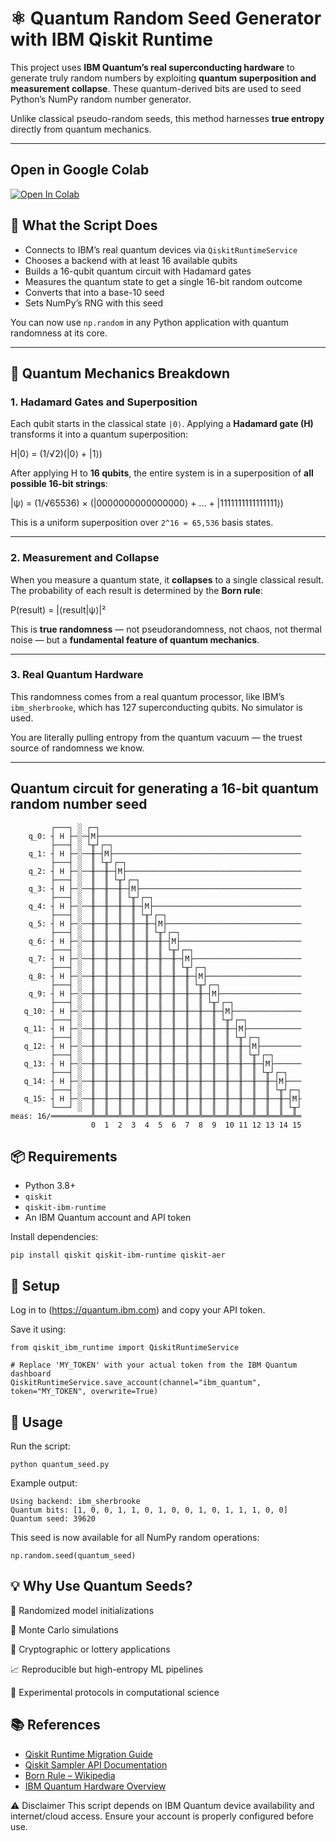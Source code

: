 # ⚛️ Quantum Random Seed Generator with IBM Qiskit Runtime

This project uses **IBM Quantum’s real superconducting hardware** to generate truly random numbers by exploiting **quantum superposition and measurement collapse**. These quantum-derived bits are used to seed Python’s NumPy random number generator.

Unlike classical pseudo-random seeds, this method harnesses **true entropy** directly from quantum mechanics.

---

## Open in Google Colab
[![Open In Colab](https://colab.research.google.com/assets/colab-badge.svg)](
https://colab.research.google.com/github/jahaltom/Quantum-Computing/blob/main/QRNG/IBM/IBM_QRNG.ipynb
)


## 🚀 What the Script Does

- Connects to IBM’s real quantum devices via `QiskitRuntimeService`
- Chooses a backend with at least 16 available qubits
- Builds a 16-qubit quantum circuit with Hadamard gates
- Measures the quantum state to get a single 16-bit random outcome
- Converts that into a base-10 seed
- Sets NumPy’s RNG with this seed

You can now use `np.random` in any Python application with quantum randomness at its core.

---

## 🧠 Quantum Mechanics Breakdown

### 1. Hadamard Gates and Superposition

Each qubit starts in the classical state `|0⟩`. Applying a **Hadamard gate (H)** transforms it into a quantum superposition:

H|0⟩ = (1/√2)(|0⟩ + |1⟩)



After applying H to **16 qubits**, the entire system is in a superposition of **all possible 16-bit strings**:

|ψ⟩ = (1/√65536) × (|0000000000000000⟩ + ... + |1111111111111111⟩)



This is a uniform superposition over `2^16 = 65,536` basis states.

---

### 2. Measurement and Collapse

When you measure a quantum state, it **collapses** to a single classical result. The probability of each result is determined by the **Born rule**:

P(result) = |⟨result|ψ⟩|²



This is **true randomness** — not pseudorandomness, not chaos, not thermal noise — but a **fundamental feature of quantum mechanics**.

---

### 3. Real Quantum Hardware

This randomness comes from a real quantum processor, like IBM’s `ibm_sherbrooke`, which has 127 superconducting qubits. No simulator is used.

You are literally pulling entropy from the quantum vacuum — the truest source of randomness we know.

---
## Quantum circuit for generating a 16-bit quantum random number seed
```
         ┌───┐ ░ ┌─┐                                             
    q_0: ┤ H ├─░─┤M├─────────────────────────────────────────────
         ├───┤ ░ └╥┘┌─┐                                          
    q_1: ┤ H ├─░──╫─┤M├──────────────────────────────────────────
         ├───┤ ░  ║ └╥┘┌─┐                                       
    q_2: ┤ H ├─░──╫──╫─┤M├───────────────────────────────────────
         ├───┤ ░  ║  ║ └╥┘┌─┐                                    
    q_3: ┤ H ├─░──╫──╫──╫─┤M├────────────────────────────────────
         ├───┤ ░  ║  ║  ║ └╥┘┌─┐                                 
    q_4: ┤ H ├─░──╫──╫──╫──╫─┤M├─────────────────────────────────
         ├───┤ ░  ║  ║  ║  ║ └╥┘┌─┐                              
    q_5: ┤ H ├─░──╫──╫──╫──╫──╫─┤M├──────────────────────────────
         ├───┤ ░  ║  ║  ║  ║  ║ └╥┘┌─┐                           
    q_6: ┤ H ├─░──╫──╫──╫──╫──╫──╫─┤M├───────────────────────────
         ├───┤ ░  ║  ║  ║  ║  ║  ║ └╥┘┌─┐                        
    q_7: ┤ H ├─░──╫──╫──╫──╫──╫──╫──╫─┤M├────────────────────────
         ├───┤ ░  ║  ║  ║  ║  ║  ║  ║ └╥┘┌─┐                     
    q_8: ┤ H ├─░──╫──╫──╫──╫──╫──╫──╫──╫─┤M├─────────────────────
         ├───┤ ░  ║  ║  ║  ║  ║  ║  ║  ║ └╥┘┌─┐                  
    q_9: ┤ H ├─░──╫──╫──╫──╫──╫──╫──╫──╫──╫─┤M├──────────────────
         ├───┤ ░  ║  ║  ║  ║  ║  ║  ║  ║  ║ └╥┘┌─┐               
   q_10: ┤ H ├─░──╫──╫──╫──╫──╫──╫──╫──╫──╫──╫─┤M├───────────────
         ├───┤ ░  ║  ║  ║  ║  ║  ║  ║  ║  ║  ║ └╥┘┌─┐            
   q_11: ┤ H ├─░──╫──╫──╫──╫──╫──╫──╫──╫──╫──╫──╫─┤M├────────────
         ├───┤ ░  ║  ║  ║  ║  ║  ║  ║  ║  ║  ║  ║ └╥┘┌─┐         
   q_12: ┤ H ├─░──╫──╫──╫──╫──╫──╫──╫──╫──╫──╫──╫──╫─┤M├─────────
         ├───┤ ░  ║  ║  ║  ║  ║  ║  ║  ║  ║  ║  ║  ║ └╥┘┌─┐      
   q_13: ┤ H ├─░──╫──╫──╫──╫──╫──╫──╫──╫──╫──╫──╫──╫──╫─┤M├──────
         ├───┤ ░  ║  ║  ║  ║  ║  ║  ║  ║  ║  ║  ║  ║  ║ └╥┘┌─┐   
   q_14: ┤ H ├─░──╫──╫──╫──╫──╫──╫──╫──╫──╫──╫──╫──╫──╫──╫─┤M├───
         ├───┤ ░  ║  ║  ║  ║  ║  ║  ║  ║  ║  ║  ║  ║  ║  ║ └╥┘┌─┐
   q_15: ┤ H ├─░──╫──╫──╫──╫──╫──╫──╫──╫──╫──╫──╫──╫──╫──╫──╫─┤M├
         └───┘ ░  ║  ║  ║  ║  ║  ║  ║  ║  ║  ║  ║  ║  ║  ║  ║ └╥┘
meas: 16/═════════╩══╩══╩══╩══╩══╩══╩══╩══╩══╩══╩══╩══╩══╩══╩══╩═
                  0  1  2  3  4  5  6  7  8  9  10 11 12 13 14 15

```
## 📦 Requirements

- Python 3.8+
- `qiskit`
- `qiskit-ibm-runtime`
- An IBM Quantum account and API token

Install dependencies:

```
pip install qiskit qiskit-ibm-runtime qiskit-aer
```
## 🔐 Setup
Log in to (https://quantum.ibm.com) and copy your API token.

Save it using:

```
from qiskit_ibm_runtime import QiskitRuntimeService

# Replace 'MY_TOKEN' with your actual token from the IBM Quantum dashboard
QiskitRuntimeService.save_account(channel="ibm_quantum", token="MY_TOKEN", overwrite=True)
```
## 🧬 Usage
Run the script:

```
python quantum_seed.py
```
Example output:

```
Using backend: ibm_sherbrooke
Quantum bits: [1, 0, 0, 1, 1, 0, 1, 0, 0, 1, 0, 1, 1, 1, 0, 0]
Quantum seed: 39620
```
This seed is now available for all NumPy random operations:

```
np.random.seed(quantum_seed)
```
## 💡 Why Use Quantum Seeds?
🎲 Randomized model initializations

🧬 Monte Carlo simulations

🔐 Cryptographic or lottery applications

📈 Reproducible but high-entropy ML pipelines

🧪 Experimental protocols in computational science

## 📚 References

- [Qiskit Runtime Migration Guide](https://docs.quantum.ibm.com/migration-guides/qiskit-runtime)
- [Qiskit Sampler API Documentation](https://docs.quantum.ibm.com/api/qiskit-ibm-runtime/sampler)
- [Born Rule – Wikipedia](https://en.wikipedia.org/wiki/Born_rule)
- [IBM Quantum Hardware Overview](https://quantum-computing.ibm.com/)



⚠️ Disclaimer
This script depends on IBM Quantum device availability and internet/cloud access. Ensure your account is properly configured before use.
